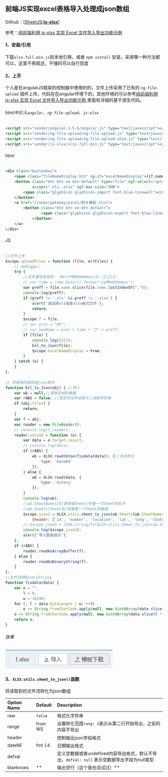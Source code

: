 ## 前端JS实现excel表格导入处理成json数组

Github：\[[SheetJS](https://github.com/SheetJS)/[**js-xlsx**](https://github.com/SheetJS/js-xlsx)\]

参考：[纯前端利用 js-xlsx 实现 Excel 文件导入导出功能示例](http://www.jianshu.com/p/74d405940305)

#### 1、安装/引用

下载`xlsx.full.min.js`到本地引用，或者 `npm install` 安装，采用哪一种方法都可以，这里不再叙述，不懂的可以自行百度

#### 2、上手

个人是在angularJS框架的控制器中使用的的，文件上传采用了已有的 `ng-file-upload` 插件上传，代码在在angular环境下的，其他环境的可以参考[纯前端利用 js-xlsx 实现 Excel 文件导入导出功能示例](http://www.jianshu.com/p/74d405940305),里面有详细的基于源生代码。

###### html中引入`angular`、`ng-file-upload`、`js-xlsx`

```html
<script src="vender/angular-1.5.6/angular.js" type="text/javascript"></script>
<script src="vender/ng-file-upload/ng-file-upload.js" type="text/javascript"></script>
<script src="vender/ng-file-upload/ng-file-upload-shim.js" type="text/javascript"></script>
<script src="vender/js-xlsx/xlsx.full.min.js" type="text/javascript"></script>
```

###### html

```html
<div class="buttonbox">
    <span class="fileNameDisplay btn" ng-if="excelNameDisplay">{{f.name}}</span>
    <button class="btn btn-sm btn-default" type="file" ngf-select="uploadFiles($file, $invalidFiles)"
            accept=".xls,.xlsx" ngf-max-size="5MB">
        <span class="glyphicon glyphicon-import font-blue-linewell"></span>导入
    </button>
    <a href="/views/gateway/excel/网关模板.xlsx">
        <button class="btn btn-sm btn-default">
                <span class="glyphicon glyphicon-export font-blue-linewell"></span>模板下载
            </button>
    </a>
</div>
```

###### JS

```js
//文件上传
$scope.uploadFiles = function (file, errFiles) {
    // debugger;
    try {
        //文件重命名规则： 00+YYMMDDHHmmss+3+（1|2|3）
        // var time = (new Date()).format("yyMMddhhmmss");
        var preff = file.name.slice(file.name.lastIndexOf("."));
        console.log(preff);
        if (preff != '.xls' && preff != '.xlsx') {
            alert('请选择xls或者xlsx格式文件');
            return;
        }
        $scope.f = file;
        // var prev = "00";
        // var newName = prev + time + "3" + preff;
        if (file) {
            console.log(2222);
            Exl_to_Json(file);
            $scope.excelNameDisplay = true;
        }
    } catch (e) {
    }
};

// 将表格内容转成json格式
function Exl_to_Json(obj) { //导入
    var wb = null;//读取完成的数据
    var rABS = false; //是否将文件读取为二进制字符串
    if (obj.files) {
        return;
    }
    var f = obj;
    var reader = new FileReader();
    // console.log(f,reader);
    reader.onload = function (e) {
        var data = e.target.result;
        // console.log(data);
        if (rABS) {
            wb = XLSX.read(btoa(fixdata(data)), {//手动转化
                type: 'base64'
            });
        } else {
            wb = XLSX.read(data, {
                type: 'binary'
            });
        }
        console.log(wb);
        //wb.SheetNames[0]是获取Sheets中第一个Sheet的名字
        //wb.Sheets[Sheet名]获取第一个Sheet的数据
        $scope.json2 = XLSX.utils.sheet_to_json(wb.Sheets[wb.SheetNames[0]],
            {header: ['id', 'number', 'location', 'lat', 'long', 'state'], range: 2, raw: true, defval: null});
        // $scope.json3 = JSON.stringify(XLSX.utils.sheet_to_json(wb.Sheets[wb.SheetNames[1]]));
        console.log($scope.json2);
        alert('导入数据成功');
    };
    if (rABS) {
        reader.readAsArrayBuffer(f);
    } else {
        reader.readAsBinaryString(f);
    }
};
//文件流转BinaryString
function fixdata(data) {
    var o = "",
        l = 0,
        w = 10240;
    for (; l < data.byteLength / w; ++l)
        o += String.fromCharCode.apply(null, new Uint8Array(data.slice(l * w, l * w + w)));
    o += String.fromCharCode.apply(null, new Uint8Array(data.slice(l * w)));
    return o;
}
```

###### 效果

![](/assets/无标题.png)

#### 3、`XLSX.utils.sheet_to_json()`函数

将读取到的文件流转化为json数组

| Option Name | Default | Description |
| :--- | :--- | :--- |
| raw | `false` | 格式化字符串 |
| range | from WS | 设置转化范围`rang: 2`表示从第二行开始导出，之前的内容不导出 |
| header |  | 控制输出json字段格式 |
| dateNF | fmt 14 | 日期输出格式 |
| defval |  | 定义空数据或者undefined内容导出格式，默认不导出，`defval: null` 表示空数据导出字段为null类型 |
| blankrows | \*\* | 输出空行（这个我也没试过）\*\* |





